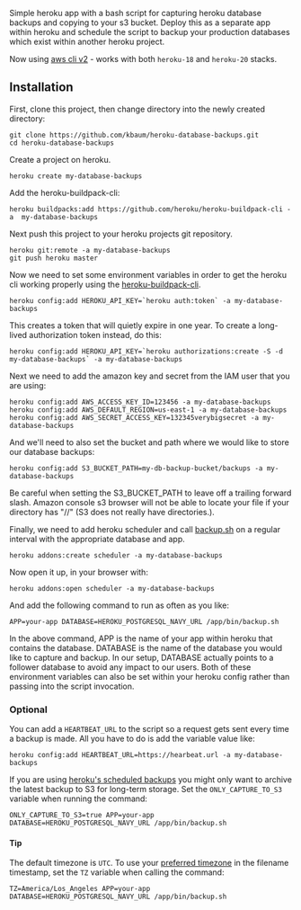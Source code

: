 Simple heroku app with a bash script for capturing heroku database backups and copying to your s3 bucket.  Deploy this as a separate app within heroku and schedule the script to backup your production databases which exist within another heroku project.

Now using [aws cli v2](https://docs.aws.amazon.com/cli/latest/userguide/install-cliv2-linux.html) - works with both `heroku-18` and `heroku-20` stacks.

## Installation


First, clone this project, then change directory into the newly created directory:

```
git clone https://github.com/kbaum/heroku-database-backups.git
cd heroku-database-backups
```

Create a project on heroku.

```
heroku create my-database-backups
```
Add the heroku-buildpack-cli:

```
heroku buildpacks:add https://github.com/heroku/heroku-buildpack-cli -a  my-database-backups
```

Next push this project to your heroku projects git repository.

```
heroku git:remote -a my-database-backups
git push heroku master
```

Now we need to set some environment variables in order to get the heroku cli working properly using the [heroku-buildpack-cli](https://github.com/heroku/heroku-buildpack-cli).

```
heroku config:add HEROKU_API_KEY=`heroku auth:token` -a my-database-backups
```

This creates a token that will quietly expire in one year. To create a long-lived authorization token instead, do this:

```
heroku config:add HEROKU_API_KEY=`heroku authorizations:create -S -d my-database-backups` -a my-database-backups
```

Next we need to add the amazon key and secret from the IAM user that you are using:

```
heroku config:add AWS_ACCESS_KEY_ID=123456 -a my-database-backups
heroku config:add AWS_DEFAULT_REGION=us-east-1 -a my-database-backups
heroku config:add AWS_SECRET_ACCESS_KEY=132345verybigsecret -a my-database-backups
```

And we'll need to also set the bucket and path where we would like to store our database backups:

```
heroku config:add S3_BUCKET_PATH=my-db-backup-bucket/backups -a my-database-backups
```
Be careful when setting the S3_BUCKET_PATH to leave off a trailing forward slash.  Amazon console s3 browser will not be able to locate your file if your directory has "//" (S3 does not really have directories.).

Finally, we need to add heroku scheduler and call [backup.sh](https://github.com/kbaum/heroku-database-backups/blob/master/bin/backup.sh) on a regular interval with the appropriate database and app.

```
heroku addons:create scheduler -a my-database-backups
```

Now open it up, in your browser with:

```
heroku addons:open scheduler -a my-database-backups
```

And add the following command to run as often as you like:

```
APP=your-app DATABASE=HEROKU_POSTGRESQL_NAVY_URL /app/bin/backup.sh
```

In the above command, APP is the name of your app within heroku that contains the database.  DATABASE is the name of the database you would like to capture and backup.  In our setup, DATABASE actually points to a follower database to avoid any impact to our users.  Both of these environment variables can also be set within your heroku config rather than passing into the script invocation.

### Optional

You can add a `HEARTBEAT_URL` to the script so a request gets sent every time a backup is made. All you have to do is add the variable value like:

```
heroku config:add HEARTBEAT_URL=https://hearbeat.url -a my-database-backups
```

If you are using [heroku's scheduled backups](https://devcenter.heroku.com/articles/heroku-postgres-backups#scheduling-backups) you might only want to archive the latest
backup to S3 for long-term storage. Set the `ONLY_CAPTURE_TO_S3` variable when running the command:

```
ONLY_CAPTURE_TO_S3=true APP=your-app DATABASE=HEROKU_POSTGRESQL_NAVY_URL /app/bin/backup.sh
```

#### Tip

The default timezone is `UTC`. To use your [preferred timezone](https://en.wikipedia.org/wiki/List_of_tz_database_time_zones) in the filename timestamp, set the `TZ` variable when calling the command:

```
TZ=America/Los_Angeles APP=your-app DATABASE=HEROKU_POSTGRESQL_NAVY_URL /app/bin/backup.sh
```